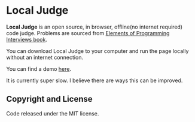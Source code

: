 # Local Judge

**Local Judge** is an open source, in browser, offline(no internet required) code judge. Problems are sourced from [Elements of Programming Interviews book](https://github.com/adnanaziz/EPIJudge).

You can download Local Judge to your computer and run the page locally without an internet connection.

You can find a demo [here](https://syscoder.github.io/LocalJudge/pages/index.html).

It is currently super slow. I believe there are ways this can be improved.


## Copyright and License

Code released under the MIT license.
